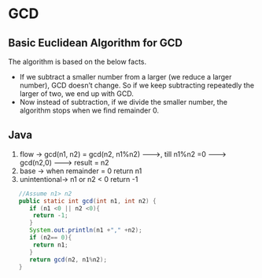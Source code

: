 # GCD

## Basic Euclidean Algorithm for GCD 
The algorithm is based on the below facts. 

 - If we subtract a smaller number from a larger (we reduce a larger number), GCD doesn’t change. So if we keep subtracting repeatedly the larger of two, we end up with GCD.
 - Now instead of subtraction, if we divide the smaller number, the algorithm stops when we find remainder 0.


## Java 


1. flow -> gcd(n1, n2) = gcd(n2, n1%n2) --->, till n1%n2 =0 ---> gcd(n2,0) ---> result = n2
1. base -> when remainder = 0 return n1  
1. unintentional-> n1 or n2 < 0 return -1

```java
   //Assume n1> n2
   public static int gcd(int n1, int n2) {
      if (n1 <0 || n2 <0){
       return -1;
      }
      System.out.println(n1 +"," +n2);
      if (n2== 0){
       return n1;
      }
      return gcd(n2, n1%n2);
   }
```
